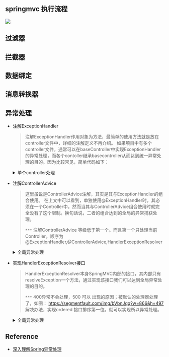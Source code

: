 ## springmvc 执行流程

![](../../.images/springmvc/process.png)

## 过滤器

## 拦截器

## 数据绑定

## 消息转换器

## 异常处理
* 注解ExceptionHandler
    > 注解ExceptionHandler作用对象为方法，最简单的使用方法就是放在controller文件中，详细的注解定义不再介绍。
    > 如果项目中有多个controller文件，通常可以在baseController中实现ExceptionHandler的异常处理，而各个contoller继承basecontroller从而达到统一异常处理的目的。因为比较常见，简单代码如下：

    <details><summary>单个controller处理</summary>

    ```java
    @ExceptionHandler(Exception.class)
    @ResponseBody
    public String exceptionHandler(Exception ex){
        return this.getClass().getSimpleName() + ": " + ex.getMessage();
    } 
    ```
    </details>

* 注解ControllerAdvice
    > 这里虽说是ControllerAdvice注解，其实是其与ExceptionHandler的组合使用。
    > 在上文中可以看到，单独使用@ExceptionHandler时，其必须在一个Controller中，然而当其与ControllerAdvice组合使用时就完全没有了这个限制。换句话说，二者的组合达到的全局的异常捕获处理。
    > 
    > `***` 注解ControllerAdvice 等级低于第一个。而且第一个只处理当前Controller。顺序为 @ExceptionHandler,@ControllerAdvice,HandlerExceptionResolver 
    
    <details><summary>全局异常处理</summary>

    ```java
    @ControllerAdvice
    public class ExceptionHandlerAdvice {
        //也可以出现   自定义Exception，和其他Exception
        @ExceptionHandler(Exception.class)
        @ResponseBody
        public String exceptionHandler(Exception ex){
            return this.getClass().getSimpleName() + ": " + ex.getMessage();
        }
    }   
    ```
    </details>

* 实现HandlerExceptionResolver接口
    > HandlerExceptionResolver本身SpringMVC内部的接口，其内部只有resolveException一个方法，通过实现该接口我们可以达到全局异常处理的目的。
    > 
    > `***` 400异常不会处理，500 可以 出现的原因；被默认的处理器处理了，如图： https://segmentfault.com/img/bVbnJqq?w=866&h=497
    > 解决办法，实现ordered 接口排序第一位。就可以实现所以异常处理。

    <details><summary>全局异常处理</summary>

    ```java
    @Component
    public class MyHandlerExceptionResolver implements HandlerExceptionResolver, Ordered {

        @Override
        public ModelAndView resolveException(HttpServletRequest request,
                                             HttpServletResponse response,
                                             Object handler,
                                             Exception ex) {
            PrintWriter writer = null;
            try {
                writer = response.getWriter();
            } catch (IOException e) {
                e.printStackTrace();
            }
            writer.write(this.getClass().getSimpleName() + ": " + ex.getMessage());
            writer.flush();
            writer.close();
            return new ModelAndView();
        }

        @Override
        public int getOrder() {
            return -1;
        }
    }
    ```
    </details>
  

## Reference
* [深入理解Spring异常处理](https://segmentfault.com/a/1190000018010162)